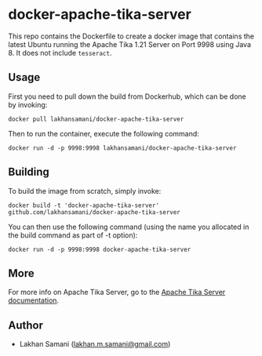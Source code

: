 # docker-apache-tika-server

This repo contains the Dockerfile to create a docker image that contains the latest Ubuntu running the Apache Tika 1.21 Server on Port 9998 using Java 8. It does not include `tesseract`.

## Usage

First you need to pull down the build from Dockerhub, which can be done by invoking:

    docker pull lakhansamani/docker-apache-tika-server

Then to run the container, execute the following command:

    docker run -d -p 9998:9998 lakhansamani/docker-apache-tika-server

## Building

To build the image from scratch, simply invoke:

    docker build -t 'docker-apache-tika-server' github.com/lakhansamani/docker-apache-tika-server

You can then use the following command (using the name you allocated in the build command as part of -t option):

    docker run -d -p 9998:9998 docker-apache-tika-server

## More

For more info on Apache Tika Server, go to the [Apache Tika Server documentation](http://wiki.apache.org/tika/TikaJAXRS).

## Author

- Lakhan Samani (<lakhan.m.samani@gmail.com>)
